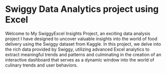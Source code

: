 # Swiggy Data Analytics project using Excel
Welcome to My SwiggyExcel Insights Project, an exciting data analysis project I have designed to uncover valuable insights into the world 
of food delivery using the Swiggy dataset from Kaggle. In this project, we delve into the rich data provided by Swiggy, utilizing 
advanced Excel analytics to extract meaningful trends and patterns and culminating in the creation of an interactive dashboard that 
serves as a dynamic window into the world of culinary trends and user behaviors. 
